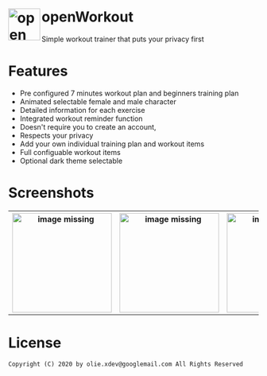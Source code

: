 <img align="left" src="https://github.com/oliexdev/openWorkout-source/blob/master/fastlane/metadata/android/en-GB/images/icon.png" alt="openWorkout logo" width="64" height="64"> openWorkout
=========

Simple workout trainer that puts your privacy first 

# Features

* Pre configured 7 minutes workout plan and beginners training plan
* Animated selectable female and male character
* Detailed information for each exercise
* Integrated workout reminder function
* Doesn't require you to create an account,
* Respects your privacy 
* Add your own individual training plan and workout items
* Full configuable workout items
* Optional dark theme selectable

# Screenshots

<table>
  <tr>
    <th>
        <a href="https://github.com/oliexdev/openWorkout-source/blob/master/fastlane/metadata/android/en-GB/images/phoneScreenshots/1_en-GB.png" target="_blank">
        <img src='https://github.com/oliexdev/openWorkout-source/blob/master/fastlane/metadata/android/en-GB/images/phoneScreenshots/1_en-GB.png' width='200px' alt='image missing' /> </a>
    </th>
    <th>
        <a href="https://github.com/oliexdev/openWorkout-source/blob/master/fastlane/metadata/android/en-GB/images/phoneScreenshots/2_en-GB.png" target="_blank">
        <img src='https://github.com/oliexdev/openWorkout-source/blob/master/fastlane/metadata/android/en-GB/images/phoneScreenshots/2_en-GB.png' width='200px' alt='image missing' /> </a>
    </th>
    <th>
        <a href="https://github.com/oliexdev/openWorkout-source/blob/master/fastlane/metadata/android/en-GB/images/phoneScreenshots/3_en-GB.png" target="_blank">
        <img src='https://github.com/oliexdev/openWorkout-source/blob/master/fastlane/metadata/android/en-GB/images/phoneScreenshots/3_en-GB.png' width='200px' alt='image missing' /> </a>
    </th>
    <th>
        <a href="https://github.com/oliexdev/openWorkout-source/blob/master/fastlane/metadata/android/en-GB/images/phoneScreenshots/4_en-GB.png" target="_blank">
        <img src='https://github.com/oliexdev/openWorkout-source/blob/master/fastlane/metadata/android/en-GB/images/phoneScreenshots/4_en-GB.png' width='200px' alt='image missing' /> </a>
    </th>
  </tr>
</table>

# License

    Copyright (C) 2020 by olie.xdev@googlemail.com All Rights Reserved
